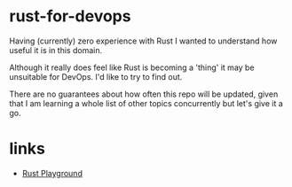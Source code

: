 # rust-for-devops

Having (currently) zero experience with Rust I wanted to understand how useful it is in this domain. 

Although it really does feel like Rust is becoming a 'thing' it may be unsuitable for DevOps. I'd like to try to find out.

There are no guarantees about how often this repo will be updated, given that I am learning a whole list of other topics concurrently but let's give it a go.

# links

- [Rust Playground](https://play.rust-lang.org/)